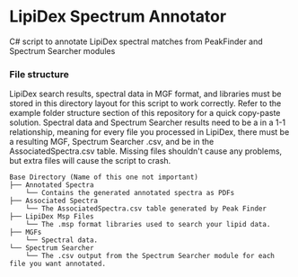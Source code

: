 # LipiDex Spectrum Annotator
C# script to annotate LipiDex spectral matches from PeakFinder and Spectrum Searcher modules


### File structure
LipiDex search results, spectral data in MGF format, and libraries must be stored in this directory layout for this script to work correctly.
Refer to the example folder structure section of this repository for a quick copy-paste solution. 
Spectral data and Spectrum Searcher results need to be a in a 1-1 relationship, meaning for every file you processed in LipiDex, there must be a resulting MGF, Spectrum Searcher .csv, and be in the AssociatedSpectra.csv table. Missing files shouldn't cause any problems, but extra files will cause the script to crash.

```
Base Directory (Name of this one not important)
├── Annotated Spectra
    └── Contains the generated annotated spectra as PDFs
├── Associated Spectra
    └── The AssociatedSpectra.csv table generated by Peak Finder
├── LipiDex Msp Files
    └── The .msp format libraries used to search your lipid data.
├── MGFs
    └── Spectral data.
└── Spectrum Searcher
    └── The .csv output from the Spectrum Searcher module for each file you want annotated.
```
